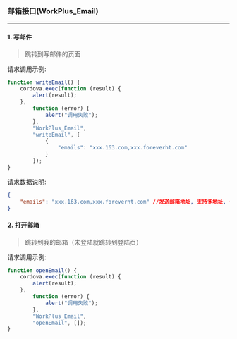 ### 邮箱接口(WorkPlus_Email)
---
#### 1. 写邮件
>跳转到写邮件的页面

请求调用示例:

```javascript
function writeEmail() {
    cordova.exec(function (result) {
        alert(result);
    },
        function (error) {
            alert("调用失败");
        },
        "WorkPlus_Email",
        "writeEmail", [
            {
                "emails": "xxx.163.com,xxx.foreverht.com" 
            }
        ]);
}


```

请求数据说明:

```json
{
    "emails": "xxx.163.com,xxx.foreverht.com" //发送邮箱地址, 支持多地址, 使用","分割
}
```





#### 2. 打开邮箱
>跳转到我的邮箱（未登陆就跳转到登陆页）


请求调用示例:

```javascript
function openEmail() {
    cordova.exec(function (result) {
        alert(result);
    },
        function (error) {
            alert("调用失败");
        },
        "WorkPlus_Email",
        "openEmail", []);
}
```